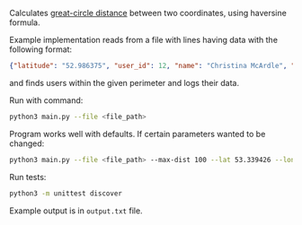 Calculates [great-circle distance](https://en.wikipedia.org/wiki/Great-circle_distance) between two coordinates, using haversine formula.

Example implementation reads from a file with lines having data with the following format:
```json
{"latitude": "52.986375", "user_id": 12, "name": "Christina McArdle", "longitude": "-6.043701"}
```
and finds users within the given perimeter and logs their data.

Run with command:
```bash
python3 main.py --file <file_path> 
```

Program works well with defaults. If certain parameters wanted to be changed:
```bash
python3 main.py --file <file_path> --max-dist 100 --lat 53.339426 --lon -6.257664
```

Run tests:
```bash
python3 -m unittest discover
```
Example output is in `output.txt` file.
